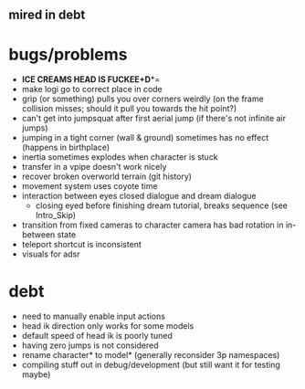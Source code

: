 mired in debt
---

# bugs/problems
- **ICE CREAMS HEAD IS FUCKEE+D***=
- make logi go to correct place in code
- grip (or something) pulls you over corners weirdly (on the frame collision misses; should it pull you towards the hit point?)
- can't get into jumpsquat after first aerial jump (if there's not infinite air jumps)
- jumping in a tight corner (wall & ground) sometimes has no effect (happens in birthplace)
- inertia sometimes explodes when character is stuck
- transfer in a vpipe doesn't work nicely
- recover broken overworld terrain (git history)
- movement system uses coyote time
- interaction between eyes closed dialogue and dream dialogue
    - closing eyed before finishing dream tutorial, breaks sequence (see Intro_Skip)
- transition from fixed cameras to character camera has bad rotation in in-between state
- teleport shortcut is inconsistent
- visuals for adsr

# debt
- need to manually enable input actions
- head ik direction only works for some models
- default speed of head ik is poorly tuned
- having zero jumps is not considered
- rename character* to model* (generally reconsider 3p namespaces)
- compiling stuff out in debug/development (but still want it for testing maybe)